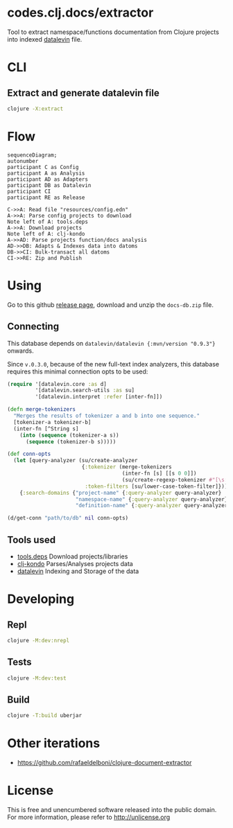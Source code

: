 # codes.clj.docs/extractor

Tool to extract namespace/functions documentation from Clojure projects into indexed [datalevin](https://github.com/juji-io/datalevin) file.

# CLI

## Extract and generate datalevin file
```bash
clojure -X:extract
```

# Flow

```mermaid
sequenceDiagram;
autonumber
participant C as Config
participant A as Analysis
participant AD as Adapters
participant DB as Datalevin
participant CI
participant RE as Release 

C->>A: Read file "resources/config.edn"
A->>A: Parse config projects to download
Note left of A: tools.deps
A->>A: Download projects
Note left of A: clj-kondo
A->>AD: Parse projects function/docs analysis
AD->>DB: Adapts & Indexes data into datoms
DB->>CI: Bulk-transact all datoms
CI->>RE: Zip and Publish
```

# Using
Go to this github [release page](https://github.com/clj-codes/docs.extractor/releases), download and unzip the `docs-db.zip` file.

## Connecting
This database depends on `datalevin/datalevin {:mvn/version "0.9.3"}` onwards.

Since `v.0.3.0`, because of the new full-text index analyzers, this database requires this minimal connection opts to be used:
```clojure
(require '[datalevin.core :as d]
         '[datalevin.search-utils :as su]
         '[datalevin.interpret :refer [inter-fn]])

(defn merge-tokenizers
  "Merges the results of tokenizer a and b into one sequence."
  [tokenizer-a tokenizer-b]
  (inter-fn [^String s]
    (into (sequence (tokenizer-a s))
      (sequence (tokenizer-b s)))))

(def conn-opts
  (let [query-analyzer (su/create-analyzer
                        {:tokenizer (merge-tokenizers
                                     (inter-fn [s] [[s 0 0]])
                                     (su/create-regexp-tokenizer #"[\s:/\.;,!=?\"'()\[\]{}|<>&@#^*\\~`\-]+"))
                         :token-filters [su/lower-case-token-filter]})]
    {:search-domains {"project-name" {:query-analyzer query-analyzer}
                      "namespace-name" {:query-analyzer query-analyzer}
                      "definition-name" {:query-analyzer query-analyzer}}}))

(d/get-conn "path/to/db" nil conn-opts)
```

## Tools used
- [tools.deps](https://github.com/clojure/tools.deps) Download projects/libraries
- [clj-kondo](https://github.com/clj-kondo/clj-kondo) Parses/Analyses projects data
- [datalevin](https://github.com/juji-io/datalevin) Indexing and Storage of the data

# Developing

## Repl
```bash
clojure -M:dev:nrepl
```

## Tests
```bash
clojure -M:dev:test
```

## Build
```bash
clojure -T:build uberjar
```

# Other iterations
- https://github.com/rafaeldelboni/clojure-document-extractor

# License
This is free and unencumbered software released into the public domain.  
For more information, please refer to <http://unlicense.org>
